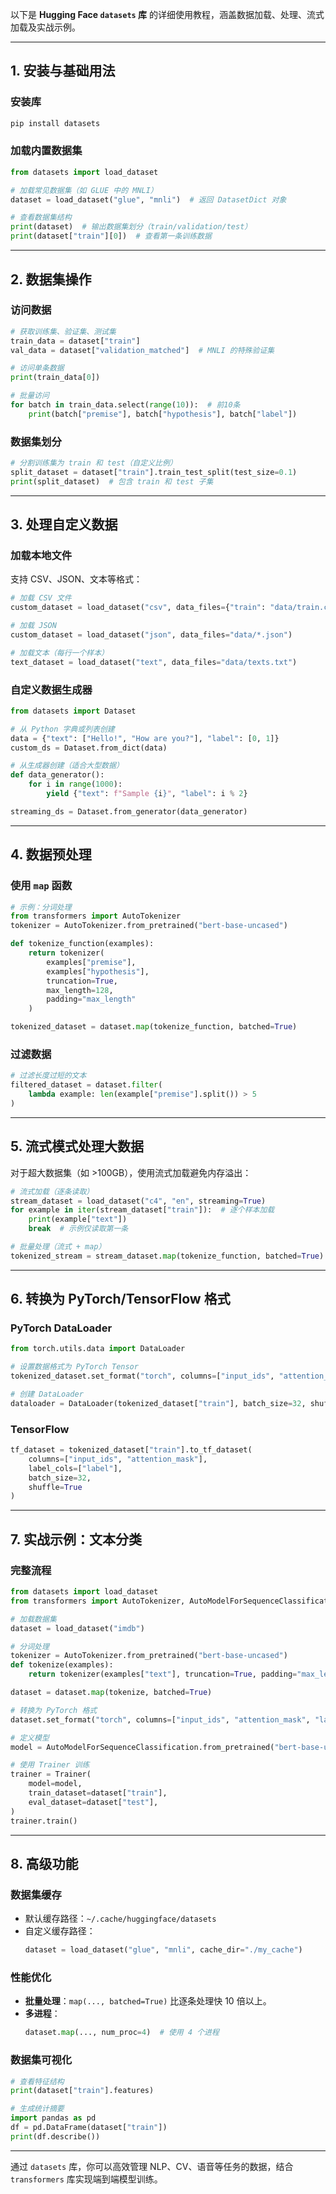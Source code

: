 以下是 **Hugging Face `datasets` 库** 的详细使用教程，涵盖数据加载、处理、流式加载及实战示例。

---

## 1. 安装与基础用法

### 安装库
```bash
pip install datasets
```

### 加载内置数据集
```python
from datasets import load_dataset

# 加载常见数据集（如 GLUE 中的 MNLI）
dataset = load_dataset("glue", "mnli")  # 返回 DatasetDict 对象

# 查看数据集结构
print(dataset)  # 输出数据集划分（train/validation/test）
print(dataset["train"][0])  # 查看第一条训练数据
```

---

## 2. 数据集操作

### 访问数据
```python
# 获取训练集、验证集、测试集
train_data = dataset["train"]
val_data = dataset["validation_matched"]  # MNLI 的特殊验证集

# 访问单条数据
print(train_data[0])

# 批量访问
for batch in train_data.select(range(10)):  # 前10条
    print(batch["premise"], batch["hypothesis"], batch["label"])
```

### 数据集划分
```python
# 分割训练集为 train 和 test（自定义比例）
split_dataset = dataset["train"].train_test_split(test_size=0.1)
print(split_dataset)  # 包含 train 和 test 子集
```

---

## 3. 处理自定义数据

### 加载本地文件
支持 CSV、JSON、文本等格式：
```python
# 加载 CSV 文件
custom_dataset = load_dataset("csv", data_files={"train": "data/train.csv", "test": "data/test.csv"})

# 加载 JSON
custom_dataset = load_dataset("json", data_files="data/*.json")

# 加载文本（每行一个样本）
text_dataset = load_dataset("text", data_files="data/texts.txt")
```

### 自定义数据生成器
```python
from datasets import Dataset

# 从 Python 字典或列表创建
data = {"text": ["Hello!", "How are you?"], "label": [0, 1]}
custom_ds = Dataset.from_dict(data)

# 从生成器创建（适合大型数据）
def data_generator():
    for i in range(1000):
        yield {"text": f"Sample {i}", "label": i % 2}

streaming_ds = Dataset.from_generator(data_generator)
```

---

## 4. 数据预处理

### 使用 `map` 函数
```python
# 示例：分词处理
from transformers import AutoTokenizer
tokenizer = AutoTokenizer.from_pretrained("bert-base-uncased")

def tokenize_function(examples):
    return tokenizer(
        examples["premise"],
        examples["hypothesis"],
        truncation=True,
        max_length=128,
        padding="max_length"
    )

tokenized_dataset = dataset.map(tokenize_function, batched=True)
```

### 过滤数据
```python
# 过滤长度过短的文本
filtered_dataset = dataset.filter(
    lambda example: len(example["premise"].split()) > 5
)
```

---

## 5. 流式模式处理大数据
对于超大数据集（如 >100GB），使用流式加载避免内存溢出：
```python
# 流式加载（逐条读取）
stream_dataset = load_dataset("c4", "en", streaming=True)
for example in iter(stream_dataset["train"]):  # 逐个样本加载
    print(example["text"])
    break  # 示例仅读取第一条

# 批量处理（流式 + map）
tokenized_stream = stream_dataset.map(tokenize_function, batched=True)
```

---

## 6. 转换为 PyTorch/TensorFlow 格式

### PyTorch DataLoader
```python
from torch.utils.data import DataLoader

# 设置数据格式为 PyTorch Tensor
tokenized_dataset.set_format("torch", columns=["input_ids", "attention_mask", "label"])

# 创建 DataLoader
dataloader = DataLoader(tokenized_dataset["train"], batch_size=32, shuffle=True)
```

### TensorFlow
```python
tf_dataset = tokenized_dataset["train"].to_tf_dataset(
    columns=["input_ids", "attention_mask"],
    label_cols=["label"],
    batch_size=32,
    shuffle=True
)
```

---

## 7. 实战示例：文本分类

### 完整流程
```python
from datasets import load_dataset
from transformers import AutoTokenizer, AutoModelForSequenceClassification, Trainer

# 加载数据集
dataset = load_dataset("imdb")

# 分词处理
tokenizer = AutoTokenizer.from_pretrained("bert-base-uncased")
def tokenize(examples):
    return tokenizer(examples["text"], truncation=True, padding="max_length")

dataset = dataset.map(tokenize, batched=True)

# 转换为 PyTorch 格式
dataset.set_format("torch", columns=["input_ids", "attention_mask", "label"])

# 定义模型
model = AutoModelForSequenceClassification.from_pretrained("bert-base-uncased", num_labels=2)

# 使用 Trainer 训练
trainer = Trainer(
    model=model,
    train_dataset=dataset["train"],
    eval_dataset=dataset["test"],
)
trainer.train()
```

---

## 8. 高级功能

### 数据集缓存
- 默认缓存路径：`~/.cache/huggingface/datasets`
- 自定义缓存路径：
  ```python
  dataset = load_dataset("glue", "mnli", cache_dir="./my_cache")
  ```

### 性能优化
- **批量处理**：`map(..., batched=True)` 比逐条处理快 10 倍以上。
- **多进程**：
  ```python
  dataset.map(..., num_proc=4)  # 使用 4 个进程
  ```

### 数据集可视化
```python
# 查看特征结构
print(dataset["train"].features)

# 生成统计摘要
import pandas as pd
df = pd.DataFrame(dataset["train"])
print(df.describe())
```

---

通过 `datasets` 库，你可以高效管理 NLP、CV、语音等任务的数据，结合 `transformers` 库实现端到端模型训练。